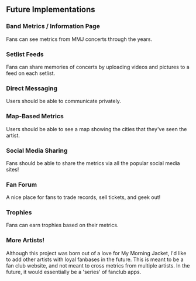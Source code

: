 ## Future Implementations

### Band Metrics / Information Page
Fans can see metrics from MMJ concerts through the years.

### Setlist Feeds
Fans can share memories of concerts by uploading videos and pictures to a feed on each setlist.

### Direct Messaging
Users should be able to communicate privately.

### Map-Based Metrics
Users should be able to see a map showing the cities that they've seen the artist. 

### Social Media Sharing
Fans should be able to share the metrics via all the popular social media sites!

### Fan Forum
A nice place for fans to trade records, sell tickets, and geek out!

### Trophies
Fans can earn trophies based on their metrics.

### More Artists!
Although this project was born out of a love for My Morning Jacket, I'd like to add other artists with loyal fanbases in the future. This is meant to be a fan club website, and not meant to cross metrics from multiple artists. In the future, it would essentially be a 'series' of fanclub apps.

